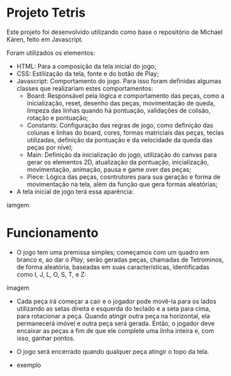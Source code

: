 # Projeto Tetris

Este projeto foi desenvolvido utilizando como base o repositório de Michael Káren, feito em Javascript.

Foram utilizados os elementos:
- HTML: Para a composição da tela inicial do jogo;
- CSS: Estilização da tela, fonte e do botão de Play;
- Javascript: Comportamento do jogo. Para isso foram definidas algumas classes que realizariam estes comportamentos:
  - Board: Responsável pela lógica e comportamento das peças, como a inicialização, reset, desenho das peças, movimentação de queda, limpeza das linhas quando há pontuação, validações de colisão, rotação e pontuação;
  - Constants: Configuração das regras de jogo, como definição das colunas e linhas do board, cores, formas matriciais das peças, teclas utilizadas, definição da pontuação e da velocidade da queda das peças por nível;
  - Main: Definição da inicialização do jogo, utilização do canvas para gerar os elementos 2D, atualização da pontuação, inicialização, movimentação, animação, pausa  e game over das peças; 
  - Piece: Lógica das peças, cosntrutores para sua geração e forma de movimentação na tela, além da função que gera formas aleatórias;
- A tela inicial de jogo terá essa aparência:

iamgem

# Funcionamento

- O jogo tem uma premissa simples; começamos com um quadro em branco e, ao dar o _Play_, serão geradas peças, chamadas de Tetrominos, de forma aleatória, baseadas em suas características, identificadas como I, J, L, O, S, T, e Z:

imagem

- Cada peça irá começar a cair e o jogador pode movê-la para os lados utilizando as setas direita e esquerda do teclado e a seta para cima, para rotacionar a peça. Quando atingir outra peça na horizontal, ela permanecerá imóvel e outra peça será gerada. Então, o jogador deve encaixar as peças a fim de que ele complete uma linha inteira e, com isso, ganhar pontos.
- O jogo será encerrado quando qualquer peça atingir o topo da tela.

- exemplo
